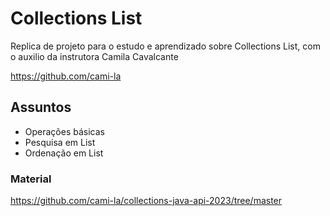 # Collections List
Replica de projeto para o estudo e aprendizado sobre Collections List, com o auxilio da instrutora Camila Cavalcante

https://github.com/cami-la

## Assuntos
- Operações básicas
- Pesquisa em List
- Ordenação em List

### Material
https://github.com/cami-la/collections-java-api-2023/tree/master
